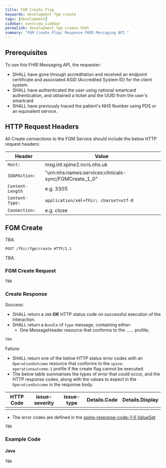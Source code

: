 ```yaml
---
title: FGM Create Flag
keywords: development fgm create
tags: [development]
sidebar: overview_sidebar
permalink: development_fgm_create.html
summary: "FGM Create Flag/ Response FHIR Messaging API."
---
```


## Prerequisites ##

To use this FHIR Messaging API, the requester:

- SHALL have gone through accreditation and received an endpoint certificate and associated ASID (Accredited System ID) for the client system.
- SHALL have authenticated the user using national smartcard authentication, and obtained a ticket and the UUID from the user's smartcard 
- SHALL have previously traced the patient's NHS Number using PDS or an equivalent service.


## HTTP Request Headers ##

All Create connections to the FGM Service should include the below HTTP request headers:

| Header               | Value |
|----------------------|-------|
| `Host:`        | msg.int.spine2.ncrs.nhs.uk |
| `SOAPAction:`           | "urn:nhs:names:services:clinicals-sync/FGMCreate_1_0" |
| `Content-Length`             | e.g. 3305|
| `Content-Type: `  | `application/xml+fhir; charset=utf-8`|
| `Connection:`      | e.g. close |


## FGM Create ##

TBA.

```http
POST /fhir/fgm/create HTTP/1.1
```
TBA.

### FGM Create Request ###

```xml
TBA

```

<!-- - Additional examples are available here - [XML](Examples/Bundle-Observation.xml)  -->


### Create Response ###

Success:

- SHALL return a `200` **OK** HTTP status code on successful execution of the interaction.
- SHALL return a `Bundle` of `type` message, containing either:
  - One MessageHeader resource that conforms to the ...... profile; 
  


```xml
tba

```

Failure: 

- SHALL return one of the below HTTP status error codes with an `OperationOutcome` resource that conforms to the `spine-operationoutcome-1` profile if the create flag cannot be executed.
- The below table summarises the types of error that could occur, and the HTTP response codes, along with the values to expect in the `OperationOutcome` in the response body.

| HTTP Code | issue-severity | issue-type | Details.Code | Details.Display |
|-----------|----------------|------------|--------------|-----------------|
|||||

<!-- 404 | error | not-found | 0001 | No Record Found |
|400 | error | invalid | 0002 | Invalid NHS Number |
|400 | error | code-invalid | 0003 | Invalid identifier system |
|400 | error | code-invalid | 0004 | Invalid code system |
|400 | error | code-invalid | 0005 | Invalid code value |
|400 | error | value | 0006 | Invalid element |
|401 | fatal | forbidden | 0007 | Author credentials error |
|400 | error | invalid | 0008 | Invalid value for parameter |
|400 | error | invalid | 0009 | Request does not match audit record |
|400 | error |  structure | 9999 | Message not well formed | -->

- The error codes are defined in the [spine-response-code-1-0 ValueSet](/ValueSets/spine-response-code-1-0.xml)

```xml
TBA

```

<!-- - Additional examples are available here - [XML](Examples/Bundle-OperationOutcome.xml)  -->

### Example Code ###


#### Java ####

```java
TBA
```


